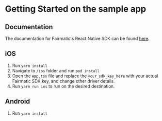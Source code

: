 
# Getting Started on the sample app

## Documentation

The documentation for Fairmatic's React Native SDK can be found [here](https://docs.fairmatic.com/integrate-the-fairmatic-react-native-sdk).

## iOS

1. Run `yarn install`
2. Navigate to `/ios` folder and run `pod install`
3. Open the `App.tsx` file and replace the `your_sdk_key_here` with your actual Fairmatic SDK key, and change other driver details.
4. Run `yarn run ios` to run on the desired destination.

## Android

1. Run `yarn install`
